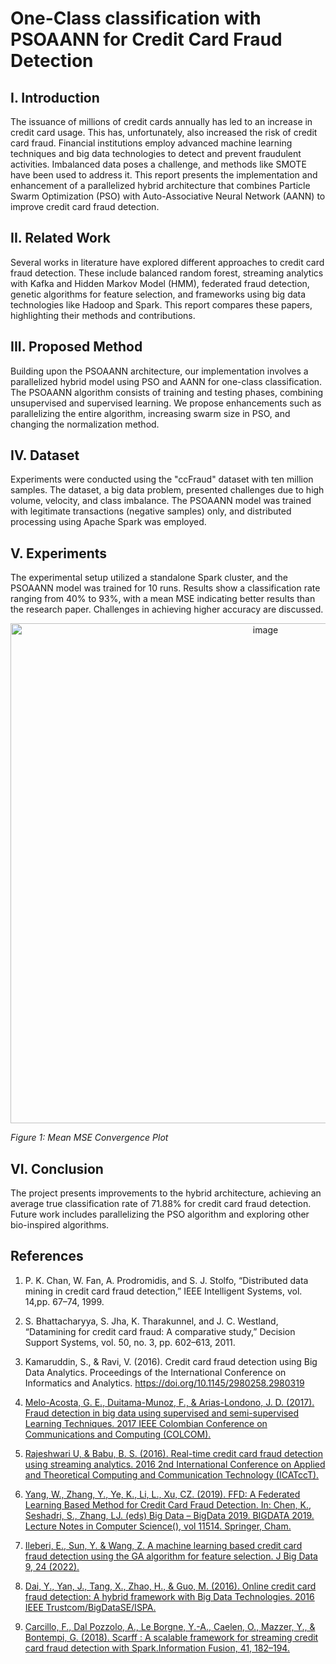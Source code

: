 # One-Class classification with PSOAANN for Credit Card Fraud Detection

## I. Introduction

The issuance of millions of credit cards annually has led to an increase in credit card usage. This has, unfortunately, also increased the risk of credit card fraud. Financial institutions employ advanced machine learning techniques and big data technologies to detect and prevent fraudulent activities. Imbalanced data poses a challenge, and methods like SMOTE have been used to address it. This report presents the implementation and enhancement of a parallelized hybrid architecture that combines Particle Swarm Optimization (PSO) with Auto-Associative Neural Network (AANN) to improve credit card fraud detection.

## II. Related Work

Several works in literature have explored different approaches to credit card fraud detection. These include balanced random forest, streaming analytics with Kafka and Hidden Markov Model (HMM), federated fraud detection, genetic algorithms for feature selection, and frameworks using big data technologies like Hadoop and Spark. This report compares these papers, highlighting their methods and contributions.

## III. Proposed Method

Building upon the PSOAANN architecture, our implementation involves a parallelized hybrid model using PSO and AANN for one-class classification. The PSOAANN algorithm consists of training and testing phases, combining unsupervised and supervised learning. We propose enhancements such as parallelizing the entire algorithm, increasing swarm size in PSO, and changing the normalization method.

## IV. Dataset

Experiments were conducted using the "ccFraud" dataset with ten million samples. The dataset, a big data problem, presented challenges due to high volume, velocity, and class imbalance. The PSOAANN model was trained with legitimate transactions (negative samples) only, and distributed processing using Apache Spark was employed.

## V. Experiments

The experimental setup utilized a standalone Spark cluster, and the PSOAANN model was trained for 10 runs. Results show a classification rate ranging from 40% to 93%, with a mean MSE indicating better results than the research paper. Challenges in achieving higher accuracy are discussed.

<p align="center">
  <img width="800" alt="image" src="https://github.com/Profzubbyd/Big-data-One-class-classification/assets/46527701/4bd9516b-83b7-4069-bbdf-cb47d11eba5a">
</p>

_Figure 1: Mean MSE Convergence Plot_

## VI. Conclusion

The project presents improvements to the hybrid architecture, achieving an average true classification rate of 71.88% for credit card fraud detection. Future work includes parallelizing the PSO algorithm and exploring other bio-inspired algorithms.

## References

1. P. K. Chan, W. Fan, A. Prodromidis, and S. J. Stolfo, “Distributed data mining in credit card fraud  detection,” IEEE Intelligent Systems, vol. 14,pp. 67–74, 1999.

2.	S. Bhattacharyya, S. Jha, K. Tharakunnel, and J. C. Westland, “Datamining for credit card fraud:  A comparative study,” Decision Support Systems, vol. 50, no. 3, pp. 602–613, 2011.

3.	Kamaruddin, S., & Ravi, V. (2016). Credit card fraud detection using Big Data Analytics. Proceedings of the International Conference on Informatics and Analytics. https://doi.org/10.1145/2980258.2980319

4.	[Melo-Acosta, G. E., Duitama-Munoz, F., & Arias-Londono, J. D. (2017). Fraud detection in big data using supervised and semi-supervised Learning Techniques. 2017 IEEE Colombian Conference on Communications and Computing (COLCOM).](https://doi.org/10.1109/colcomcon.2017.8088206)

5.	[Rajeshwari U, & Babu, B. S. (2016). Real-time credit card fraud detection using streaming analytics. 2016 2nd International Conference on Applied and Theoretical Computing and Communication Technology (ICATccT).](https://doi.org/10.1109/icatcct.2016.7912039)

6.	[Yang, W., Zhang, Y., Ye, K., Li, L., Xu, CZ. (2019). FFD: A Federated Learning Based Method for Credit Card Fraud Detection. In: Chen, K., Seshadri, S., Zhang, LJ. (eds) Big Data – BigData 2019. BIGDATA 2019. Lecture Notes in Computer Science(), vol 11514. Springer, Cham.](https://doi.org/10.1007/978-3-030-23551-2_2)

7.	[Ileberi, E., Sun, Y. & Wang, Z. A machine learning based credit card fraud detection using the GA algorithm for feature selection. J Big Data 9, 24 (2022).](https://doi.org/10.1186/s40537-022-00573-8)

8.	[Dai, Y., Yan, J., Tang, X., Zhao, H., & Guo, M. (2016). Online credit card fraud detection: A hybrid framework with Big Data Technologies. 2016 IEEE Trustcom/BigDataSE/ISPA.](https://doi.org/10.1109/trustcom.2016.0253)

9.	[Carcillo, F., Dal Pozzolo, A., Le Borgne, Y.-A., Caelen, O., Mazzer, Y., & Bontempi, G. (2018). Scarff : A scalable framework for streaming credit card fraud detection with Spark.Information Fusion, 41, 182–194.](https://doi.org/10.1016/j.inffus.2017.09.005)
